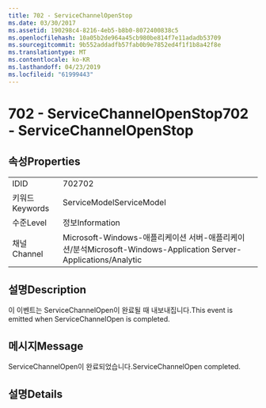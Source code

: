 ```yaml
---
title: 702 - ServiceChannelOpenStop
ms.date: 03/30/2017
ms.assetid: 190298c4-8216-4eb5-b8b0-8072400838c5
ms.openlocfilehash: 10a05b2de964a45cb980be814f7e11adadb53709
ms.sourcegitcommit: 9b552addadfb57fab0b9e7852ed4f1f1b8a42f8e
ms.translationtype: MT
ms.contentlocale: ko-KR
ms.lasthandoff: 04/23/2019
ms.locfileid: "61999443"
---
```

# <a name="702---servicechannelopenstop"></a><span data-ttu-id="dd94b-102">702 - ServiceChannelOpenStop</span><span class="sxs-lookup"><span data-stu-id="dd94b-102">702 - ServiceChannelOpenStop</span></span>
## <a name="properties"></a><span data-ttu-id="dd94b-103">속성</span><span class="sxs-lookup"><span data-stu-id="dd94b-103">Properties</span></span>  
  
|||  
|-|-|  
|<span data-ttu-id="dd94b-104">ID</span><span class="sxs-lookup"><span data-stu-id="dd94b-104">ID</span></span>|<span data-ttu-id="dd94b-105">702</span><span class="sxs-lookup"><span data-stu-id="dd94b-105">702</span></span>|  
|<span data-ttu-id="dd94b-106">키워드</span><span class="sxs-lookup"><span data-stu-id="dd94b-106">Keywords</span></span>|<span data-ttu-id="dd94b-107">ServiceModel</span><span class="sxs-lookup"><span data-stu-id="dd94b-107">ServiceModel</span></span>|  
|<span data-ttu-id="dd94b-108">수준</span><span class="sxs-lookup"><span data-stu-id="dd94b-108">Level</span></span>|<span data-ttu-id="dd94b-109">정보</span><span class="sxs-lookup"><span data-stu-id="dd94b-109">Information</span></span>|  
|<span data-ttu-id="dd94b-110">채널</span><span class="sxs-lookup"><span data-stu-id="dd94b-110">Channel</span></span>|<span data-ttu-id="dd94b-111">Microsoft-Windows-애플리케이션 서버-애플리케이션/분석</span><span class="sxs-lookup"><span data-stu-id="dd94b-111">Microsoft-Windows-Application Server-Applications/Analytic</span></span>|  
  
## <a name="description"></a><span data-ttu-id="dd94b-112">설명</span><span class="sxs-lookup"><span data-stu-id="dd94b-112">Description</span></span>  
 <span data-ttu-id="dd94b-113">이 이벤트는 ServiceChannelOpen이 완료될 때 내보내집니다.</span><span class="sxs-lookup"><span data-stu-id="dd94b-113">This event is emitted when ServiceChannelOpen is completed.</span></span>  
  
## <a name="message"></a><span data-ttu-id="dd94b-114">메시지</span><span class="sxs-lookup"><span data-stu-id="dd94b-114">Message</span></span>  
 <span data-ttu-id="dd94b-115">ServiceChannelOpen이 완료되었습니다.</span><span class="sxs-lookup"><span data-stu-id="dd94b-115">ServiceChannelOpen completed.</span></span>  
  
## <a name="details"></a><span data-ttu-id="dd94b-116">설명</span><span class="sxs-lookup"><span data-stu-id="dd94b-116">Details</span></span>
